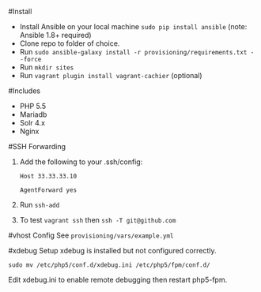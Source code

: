 #Install

- Install Ansible on your local machine `sudo pip install ansible` (note: Ansible 1.8+ required)
- Clone repo to folder of choice.
- Run `sudo ansible-galaxy install -r provisioning/requirements.txt --force`
- Run `mkdir sites`
- Run `vagrant plugin install vagrant-cachier` (optional)

#Includes
- PHP 5.5
- Mariadb
- Solr 4.x
- Nginx

#SSH Forwarding

1. Add the following to your .ssh/config:

    `Host 33.33.33.10`

    `AgentForward yes`

2. Run `ssh-add`
3. To test `vagrant ssh` then `ssh -T git@github.com`

#vhost Config
See `provisioning/vars/example.yml`

#xdebug Setup
xdebug is installed but not configured correctly.

`sudo mv /etc/php5/conf.d/xdebug.ini /etc/php5/fpm/conf.d/`

Edit xdebug.ini to enable remote debugging then restart php5-fpm.
